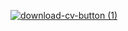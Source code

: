 
<!-- <img src="https://badge42.vercel.app/api/v2/cl1v5zr46004909l60ggoy5ta/stats?cursusId=21&coalitionId=92"/> -->

<!-- [![skelly's 42 stats](https://badge42.vercel.app/api/v2/cl1v5zr46004909l60ggoy5ta/stats?cursusId=21&coalitionId=92)](https://github.com/JaeSeoKim/badge42)-->
     
<!-- <a href="https://evgeniya-burlachenko.github.io/rsschool-cv/" class="project-item">CV</a> -->
 
<!-- [![download-cv-button (1)](https://user-images.githubusercontent.com/63720882/174808842-bc26c0ac-6ac0-4d5a-9fa9-11595e3d7493.png )](https://evgeniya-burlachenko.github.io/rsschool-cv/) -->

[![download-cv-button (1)](https://edsro.center/wp-content/uploads/2018/04/nrs-servic-4.png)](https://evgeniya-burlachenko.github.io/rsschool-cv/)

